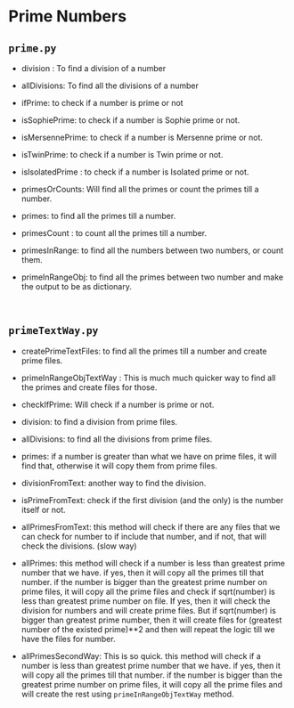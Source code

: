# Prime Numbers

## `prime.py`

- division : To find a division of a number

- allDivisions: To find all the divisions of a number

- ifPrime: to check if a number is prime or not

- isSophiePrime: to check if a number is Sophie prime or not.

- isMersennePrime: to check if a number is Mersenne prime or not.

- isTwinPrime: to check if a number is Twin prime or not.

- isIsolatedPrime : to check if a number is Isolated prime or not.

- primesOrCounts: Will find all the primes or count the primes till a number.

- primes: to find all the primes till a number.

- primesCount : to count all the primes till a number.

- primesInRange: to find all the numbers between two numbers, or count them.

- primeInRangeObj: to find all the primes between two number and make the output to be as dictionary.

<br>

## `primeTextWay.py`

- createPrimeTextFiles: to find all the primes till a number and create prime files.

- primeInRangeObjTextWay : This is much much quicker way to find all the primes and create files for those.

- checkIfPrime: Will check if a number is prime or not.

- division: to find a division from prime files.

- allDivisions: to find all the divisions from prime files.

- primes: if a number is greater than what we have on prime files, it will find that, otherwise it will copy them from prime files.

- divisionFromText: another way to find the division.

- isPrimeFromText: check if the first division (and the only) is the number itself or not.

- allPrimesFromText: this method will check if there are any files that we can check for number to if include that number, and if not, that will check the divisions. (slow way)

- allPrimes: this method will check if a number is less than greatest prime number that we have. if yes, then it will copy all the primes till that number. if the number is bigger than the greatest prime number on prime files, it will copy all the prime files and check if sqrt(number) is less than greatest prime number on file. If yes, then it will check the division for numbers and will create prime files. But if sqrt(number) is bigger than greatest prime number, then it will create files for (greatest number of the existed prime)\*\*2 and then will repeat the logic till we have the files for number.

- allPrimesSecondWay: This is so quick. this method will check if a number is less than greatest prime number that we have. if yes, then it will copy all the primes till that number. if the number is bigger than the greatest prime number on prime files, it will copy all the prime files and will create the rest using `primeInRangeObjTextWay` method.
